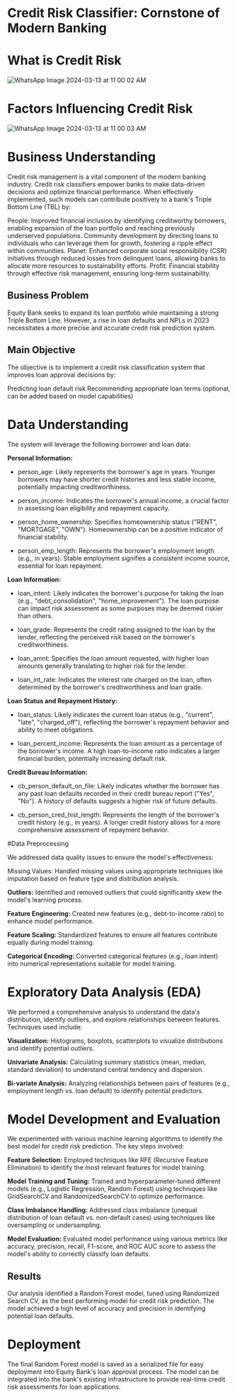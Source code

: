 # Credit Risk Classifier: Cornstone of Modern Banking

#  What is Credit Risk
![WhatsApp Image 2024-03-13 at 11 00 02 AM](https://github.com/georgembugua00/credit_risk_classifier/assets/151632200/ff3ecff5-2668-4972-8036-21893a077672)

# Factors Influencing Credit Risk

![WhatsApp Image 2024-03-13 at 11 00 03 AM](https://github.com/georgembugua00/credit_risk_classifier/assets/151632200/d33a3ac1-346f-46e2-9fe4-e02c57311b2b)

# Business Understanding

Credit risk management is a vital component of the modern banking industry. Credit risk classifiers empower banks to make data-driven decisions and optimize financial performance. When effectively implemented, such models can contribute positively to a bank's Triple Bottom Line (TBL) by:

People:
Improved financial inclusion by identifying creditworthy borrowers, enabling expansion of the loan portfolio and reaching previously underserved populations.
Community development by directing loans to individuals who can leverage them for growth, fostering a ripple effect within communities.
Planet:
Enhanced corporate social responsibility (CSR) initiatives through reduced losses from delinquent loans, allowing banks to allocate more resources to sustainability efforts.
Profit:
Financial stability through effective risk management, ensuring long-term sustainability.
## Business Problem

Equity Bank seeks to expand its loan portfolio while maintaining a strong Triple Bottom Line. However, a rise in loan defaults and NPLs in 2023 necessitates a more precise and accurate credit risk prediction system.

## Main Objective

The objective is to implement a credit risk classification system that improves loan approval decisions by:

Predicting loan default risk
Recommending appropriate loan terms (optional, can be added based on model capabilities)

# Data Understanding

The system will leverage the following borrower and loan data:

**Personal Information:**

- person_age: Likely represents the borrower's age in years. Younger borrowers may have shorter credit histories and less stable income, potentially impacting creditworthiness.

- person_income: Indicates the borrower's annual income, a crucial factor in assessing loan eligibility and repayment capacity.

- person_home_ownership: Specifies homeownership status ("RENT", "MORTGAGE", "OWN"). Homeownership can be a positive indicator of financial stability.
- person_emp_length: Represents the borrower's employment length (e.g., in years). Stable employment signifies a consistent income source, essential for loan repayment.

**Loan Information:**

- loan_intent: Likely indicates the borrower's purpose for taking the loan (e.g., "debt_consolidation", "home_improvement"). The loan purpose can impact risk assessment as some purposes may be deemed riskier than others.

- loan_grade: Represents the credit rating assigned to the loan by the lender, reflecting the perceived risk based on the borrower's creditworthiness.

- loan_amnt: Specifies the loan amount requested, with higher loan amounts generally translating to higher risk for the lender.

- loan_int_rate: Indicates the interest rate charged on the loan, often determined by the borrower's creditworthiness and loan grade.

**Loan Status and Repayment History:**

- loan_status: Likely indicates the current loan status (e.g., "current", "late", "charged_off"), reflecting the borrower's repayment behavior and ability to meet obligations.

- loan_percent_income: Represents the loan amount as a percentage of the borrower's income. A high loan-to-income ratio indicates a larger financial burden, potentially increasing default risk.

**Credit Bureau Information:**

- cb_person_default_on_file: Likely indicates whether the borrower has any past loan defaults recorded in their credit bureau report ("Yes", "No"). A history of defaults suggests a higher risk of future defaults.

- cb_person_cred_hist_length: Represents the length of the borrower's credit history (e.g., in years). A longer credit history allows for a more comprehensive assessment of repayment behavior.

#Data Preprocessing

We addressed data quality issues to ensure the model's effectiveness:

Missing Values: Handled missing values using appropriate techniques like imputation based on feature type and distribution analysis.

**Outliers:** Identified and removed outliers that could significantly skew the model's learning process.

**Feature Engineering:** Created new features (e.g., debt-to-income ratio) to enhance model performance.

**Feature Scaling:** Standardized features to ensure all features contribute equally during model training.

**Categorical Encoding:** Converted categorical features (e.g., loan intent) into numerical representations suitable for model training.

# Exploratory Data Analysis (EDA)

We performed a comprehensive analysis to understand the data's distribution, identify outliers, and explore relationships between features. Techniques used include:

**Visualization:** Histograms, boxplots, scatterplots to visualize distributions and identify potential outliers.

**Univariate Analysis:** Calculating summary statistics (mean, median, standard deviation) to understand central tendency and dispersion.

**Bi-variate Analysis:** Analyzing relationships between pairs of features (e.g., employment length vs. loan default) to identify potential predictors.


# Model Development and Evaluation

We experimented with various machine learning algorithms to identify the best model for credit risk prediction. The key steps involved:

**Feature Selection:** Employed techniques like RFE (Recursive Feature Elimination) to identify the most relevant features for model training.

**Model Training and Tuning:** Trained and hyperparameter-tuned different models (e.g., Logistic Regression, Random Forest) using techniques like GridSearchCV and RandomizedSearchCV to optimize performance.

**Class Imbalance Handling:** Addressed class imbalance (unequal distribution of loan default vs. non-default cases) using techniques like oversampling or undersampling.

**Model Evaluation:** Evaluated model performance using various metrics like accuracy, precision, recall, F1-score, and ROC AUC score to assess the model's ability to correctly classify loan defaults.

## Results

Our analysis identified a Random Forest model, tuned using Randomized Search CV, as the best performing model for credit risk prediction. The model achieved a high level of accuracy and precision in identifying potential loan defaults.

# Deployment

The final Random Forest model is saved as a serialized file for easy deployment into Equity Bank's loan approval process. The model can be integrated into the bank's existing infrastructure to provide real-time credit risk assessments for loan applications.
